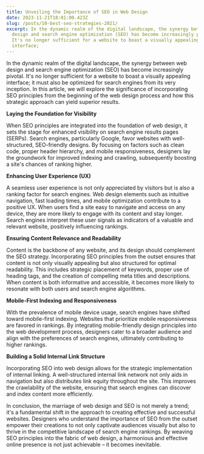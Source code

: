 ```yaml
---
title: Unveiling the Importance of SEO in Web Design
date: 2023-11-21T18:01:00.423Z
slug: /posts/10-best-seo-strategies-2021/
excerpt: In the dynamic realm of the digital landscape, the synergy between web
  design and search engine optimization (SEO) has become increasingly pivotal.
  It's no longer sufficient for a website to boast a visually appealing
  interface;
---
```

In the dynamic realm of the digital landscape, the synergy between web design and search engine optimization (SEO) has become increasingly pivotal. It's no longer sufficient for a website to boast a visually appealing interface; it must also be optimized for search engines from its very inception. In this article, we will explore the significance of incorporating SEO principles from the beginning of the web design process and how this strategic approach can yield superior results.

**Laying the Foundation for Visibility**

When SEO principles are integrated into the foundation of web design, it sets the stage for enhanced visibility on search engine results pages (SERPs). Search engines, particularly Google, favor websites with well-structured, SEO-friendly designs. By focusing on factors such as clean code, proper header hierarchy, and mobile responsiveness, designers lay the groundwork for improved indexing and crawling, subsequently boosting a site's chances of ranking higher.

**Enhancing User Experience (UX)**

A seamless user experience is not only appreciated by visitors but is also a ranking factor for search engines. Web design elements such as intuitive navigation, fast loading times, and mobile optimization contribute to a positive UX. When users find a site easy to navigate and access on any device, they are more likely to engage with its content and stay longer. Search engines interpret these user signals as indicators of a valuable and relevant website, positively influencing rankings.

**Ensuring Content Relevance and Readability**

Content is the backbone of any website, and its design should complement the SEO strategy. Incorporating SEO principles from the outset ensures that content is not only visually appealing but also structured for optimal readability. This includes strategic placement of keywords, proper use of heading tags, and the creation of compelling meta titles and descriptions. When content is both informative and accessible, it becomes more likely to resonate with both users and search engine algorithms.

**Mobile-First Indexing and Responsiveness**

With the prevalence of mobile device usage, search engines have shifted toward mobile-first indexing. Websites that prioritize mobile responsiveness are favored in rankings. By integrating mobile-friendly design principles into the web development process, designers cater to a broader audience and align with the preferences of search engines, ultimately contributing to higher rankings.

**Building a Solid Internal Link Structure**

Incorporating SEO into web design allows for the strategic implementation of internal linking. A well-structured internal link network not only aids in navigation but also distributes link equity throughout the site. This improves the crawlability of the website, ensuring that search engines can discover and index content more efficiently.

In conclusion, the marriage of web design and SEO is not merely a trend; it's a fundamental shift in the approach to creating effective and successful websites. Designers who understand the importance of SEO from the outset empower their creations to not only captivate audiences visually but also to thrive in the competitive landscape of search engine rankings. By weaving SEO principles into the fabric of web design, a harmonious and effective online presence is not just achievable – it becomes inevitable.